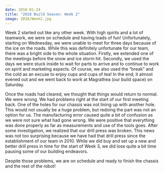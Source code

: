 ```yaml
---
date: 2018-01-24
title: "2018 Build Season: Week 2"
image: 2018/Week2.jpg
---
```


Week 2 started out like any other week. With high spirits and a lot of teamwork, we were on schedule and having loads of fun! Unfortunately, starting on Wednesday, we were unable to meet for three days because of the ice on the roads. While this was definitely unfortunate for our team, there was a bright side to the whole situation. Firstly, we extended one of the meetings before the snow and ice storm hit. Secondly, we used the days we were stuck inside to wait for parts to arrive and to continue to work on spirit and marketing aspects. Of course, we also used the “break” and the cold as an excuse to enjoy cups and cups of tea! In the end, it almost evened out and we went back to work at Magrathea (our build space) on Saturday.


Once the roads had cleared, we thought that things would return to normal. We were wrong. We had problems right at the start of our first meeting back. One of the holes for our chassis was not lining up with another hole. This would not usually be a huge problem, but redoing the part was not an option for us. The manufacturing error caused quite a bit of confusion as we were not sure what had gone wrong. We were positive that everything was done properly as far as measurements and use of the tools goes. After some investigation, we realized that our drill press was broken. This news was not too surprising because we have had that drill press since the establishment of our team in 2010. While we did buy and set up a new and better drill press in time for the start of Week 3, we did lose quite a bit time pausing some of our building endeavors.

Despite those problems, we are on schedule and ready to finish the chassis and the rest of the robot!
